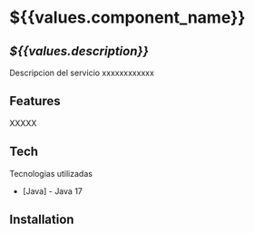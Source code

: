 # ${{values.component_name}}
## _${{values.description}}_

Descripcion del servicio xxxxxxxxxxxx

## Features
XXXXX


## Tech
Tecnologias utilizadas

- [Java] - Java 17


## Installation

